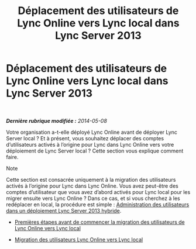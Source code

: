 ﻿---
title: Déplacement des utilisateurs de Lync Online vers Lync local dans Lync Server 2013
TOCTitle: Déplacement des utilisateurs de Lync Online vers Lync local dans Lync Server 2013
ms:assetid: 55733bb5-6742-4daf-8db5-1c5df86f4cea
ms:mtpsurl: https://technet.microsoft.com/fr-fr/library/Dn689117(v=OCS.15)
ms:contentKeyID: 62247321
ms.date: 06/01/2017
mtps_version: v=OCS.15
ms.translationtype: HT
---

# Déplacement des utilisateurs de Lync Online vers Lync local dans Lync Server 2013

 

_**Dernière rubrique modifiée :** 2014-05-08_

Votre organisation a-t-elle déployé Lync Online avant de déployer Lync Server local ? Et à présent, vous souhaitez déplacer des comptes d’utilisateurs activés à l’origine pour Lync dans Lync Online vers votre déploiement de Lync Server local ? Cette section vous explique comment faire.

> [!note]  
> Cette section est consacrée uniquement à la migration des utilisateurs activés à l’origine pour Lync dans Lync Online. Vous avez peut-être des comptes d’utilisateur que vous avez d’abord activés pour Lync local pour les migrer ensuite vers Lync Online ? Dans ce cas, et si vous cherchez à les redéplacer en local, la procédure est simple : <a href="lync-server-2013-administering-users-in-a-hybrid-deployment.md">Administration des utilisateurs dans un déploiement Lync Server 2013 hybride</a>.

  - [Premières étapes avant de commencer la migration des utilisateurs de Lync Online vers Lync local](lync-server-2013-first-steps-before-you-start-migrating-users-from-lync-online-to-lync-on-premises.md)

  - [Migration des utilisateurs Lync Online vers Lync local](lync-server-2013-migrating-lync-online-users-to-lync-on-premises.md)

